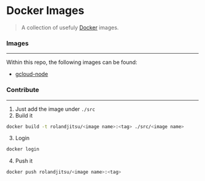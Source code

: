 # Docker Images

> A collection of usefuly [Docker](https://www.docker.com) images.


### Images
----------
Within this repo, the following images can be found:

* [gcloud-node](src/gcloud-node)


### Contribute
--------------
1. Just add the image under `./src`
2. Build it
```bash
docker build -t rolandjitsu/<image name>:<tag> ./src/<image name>
```
3. Login
```bash
docker login
```
4. Push it
```bash
docker push rolandjitsu/<image name>:<tag>
```
